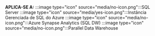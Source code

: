 <Token>**APLICA-SE A:** :::image type="icon" source="media/no-icon.png":::SQL Server :::image type="icon" source="media/yes-icon.png":::Instância Gerenciada de SQL do Azure :::image type="icon" source="media/no-icon.png":::Azure Synapse Analytics (SQL DW) :::image type="icon" source="media/no-icon.png":::Parallel Data Warehouse</Token>

